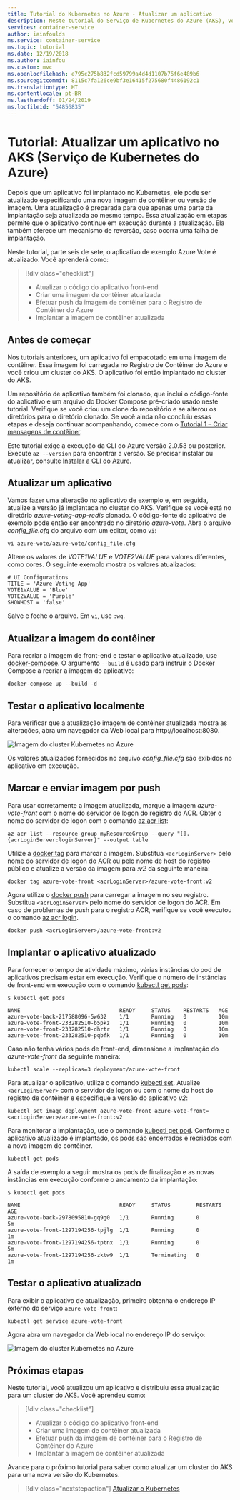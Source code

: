 ```yaml
---
title: Tutorial do Kubernetes no Azure - Atualizar um aplicativo
description: Neste tutorial do Serviço de Kubernetes do Azure (AKS), você aprenderá como atualizar uma implantação existente do aplicativo para AKS com uma nova versão do código do aplicativo.
services: container-service
author: iainfoulds
ms.service: container-service
ms.topic: tutorial
ms.date: 12/19/2018
ms.author: iainfou
ms.custom: mvc
ms.openlocfilehash: e795c275b832fcd59799a4d4d1107b76f6e489b6
ms.sourcegitcommit: 8115c7fa126ce9bf3e16415f275680f4486192c1
ms.translationtype: HT
ms.contentlocale: pt-BR
ms.lasthandoff: 01/24/2019
ms.locfileid: "54856835"
---
```

# <a name="tutorial-update-an-application-in-azure-kubernetes-service-aks"></a>Tutorial: Atualizar um aplicativo no AKS (Serviço de Kubernetes do Azure)

Depois que um aplicativo foi implantado no Kubernetes, ele pode ser atualizado especificando uma nova imagem de contêiner ou versão de imagem. Uma atualização é preparada para que apenas uma parte da implantação seja atualizada ao mesmo tempo. Essa atualização em etapas permite que o aplicativo continue em execução durante a atualização. Ela também oferece um mecanismo de reversão, caso ocorra uma falha de implantação.

Neste tutorial, parte seis de sete, o aplicativo de exemplo Azure Vote é atualizado. Você aprenderá como:

> [!div class="checklist"]
> * Atualizar o código do aplicativo front-end
> * Criar uma imagem de contêiner atualizada
> * Efetuar push da imagem de contêiner para o Registro de Contêiner do Azure
> * Implantar a imagem de contêiner atualizada

## <a name="before-you-begin"></a>Antes de começar

Nos tutoriais anteriores, um aplicativo foi empacotado em uma imagem de contêiner. Essa imagem foi carregada no Registro de Contêiner do Azure e você criou um cluster do AKS. O aplicativo foi então implantado no cluster do AKS.

Um repositório de aplicativo também foi clonado, que inclui o código-fonte do aplicativo e um arquivo do Docker Compose pré-criado usado neste tutorial. Verifique se você criou um clone do repositório e se alterou os diretórios para o diretório clonado. Se você ainda não concluiu essas etapas e deseja continuar acompanhando, comece com o [Tutorial 1 – Criar mensagens de contêiner][aks-tutorial-prepare-app].

Este tutorial exige a execução da CLI do Azure versão 2.0.53 ou posterior. Execute `az --version` para encontrar a versão. Se precisar instalar ou atualizar, consulte [Instalar a CLI do Azure][azure-cli-install].

## <a name="update-an-application"></a>Atualizar um aplicativo

Vamos fazer uma alteração no aplicativo de exemplo e, em seguida, atualize a versão já implantada no cluster do AKS. Verifique se você está no diretório *azure-voting-app-redis* clonado. O código-fonte do aplicativo de exemplo pode então ser encontrado no diretório *azure-vote*. Abra o arquivo *config_file.cfg* do arquivo com um editor, como `vi`:

```console
vi azure-vote/azure-vote/config_file.cfg
```

Altere os valores de *VOTE1VALUE* e *VOTE2VALUE* para valores diferentes, como cores. O seguinte exemplo mostra os valores atualizados:

```
# UI Configurations
TITLE = 'Azure Voting App'
VOTE1VALUE = 'Blue'
VOTE2VALUE = 'Purple'
SHOWHOST = 'false'
```

Salve e feche o arquivo. Em `vi`, use `:wq`.

## <a name="update-the-container-image"></a>Atualizar a imagem do contêiner

Para recriar a imagem de front-end e testar o aplicativo atualizado, use [docker-compose][docker-compose]. O argumento `--build` é usado para instruir o Docker Compose a recriar a imagem do aplicativo:

```console
docker-compose up --build -d
```

## <a name="test-the-application-locally"></a>Testar o aplicativo localmente

Para verificar que a atualização imagem de contêiner atualizada mostra as alterações, abra um navegador da Web local para http://localhost:8080.

![Imagem do cluster Kubernetes no Azure](media/container-service-kubernetes-tutorials/vote-app-updated.png)

Os valores atualizados fornecidos no arquivo *config_file.cfg* são exibidos no aplicativo em execução.

## <a name="tag-and-push-the-image"></a>Marcar e enviar imagem por push

Para usar corretamente a imagem atualizada, marque a imagem *azure-vote-front* com o nome do servidor de logon do registro do ACR. Obter o nome do servidor de logon com o comando [az acr list](/cli/azure/acr#az_acr_list):

```azurecli
az acr list --resource-group myResourceGroup --query "[].{acrLoginServer:loginServer}" --output table
```

Utilize a [docker tag][docker-tag] para marcar a imagem. Substitua `<acrLoginServer>` pelo nome do servidor de logon do ACR ou pelo nome de host do registro público e atualize a versão da imagem para *:v2* da seguinte maneira:

```console
docker tag azure-vote-front <acrLoginServer>/azure-vote-front:v2
```

Agora utilize o [docker push][docker-push] para carregar a imagem no seu registro. Substitua `<acrLoginServer>` pelo nome do servidor de logon do ACR. Em caso de problemas de push para o registro ACR, verifique se você executou o comando [az acr login][az-acr-login].

```console
docker push <acrLoginServer>/azure-vote-front:v2
```

## <a name="deploy-the-updated-application"></a>Implantar o aplicativo atualizado

Para fornecer o tempo de atividade máximo, várias instâncias do pod de aplicativos precisam estar em execução. Verifique o número de instâncias de front-end em execução com o comando [kubectl get pods][kubectl-get]:

```
$ kubectl get pods

NAME                               READY     STATUS    RESTARTS   AGE
azure-vote-back-217588096-5w632    1/1       Running   0          10m
azure-vote-front-233282510-b5pkz   1/1       Running   0          10m
azure-vote-front-233282510-dhrtr   1/1       Running   0          10m
azure-vote-front-233282510-pqbfk   1/1       Running   0          10m
```

Caso não tenha vários pods de front-end, dimensione a implantação do *azure-vote-front* da seguinte maneira:

```console
kubectl scale --replicas=3 deployment/azure-vote-front
```

Para atualizar o aplicativo, utilize o comando [kubectl set][kubectl-set]. Atualize `<acrLoginServer>` com o servidor de logon ou com o nome do host do registro de contêiner e especifique a versão do aplicativo *v2*:

```console
kubectl set image deployment azure-vote-front azure-vote-front=<acrLoginServer>/azure-vote-front:v2
```

Para monitorar a implantação, use o comando [kubectl get pod][kubectl-get]. Conforme o aplicativo atualizado é implantado, os pods são encerrados e recriados com a nova imagem de contêiner.

```console
kubectl get pods
```

A saída de exemplo a seguir mostra os pods de finalização e as novas instâncias em execução conforme o andamento da implantação:

```
$ kubectl get pods

NAME                               READY     STATUS        RESTARTS   AGE
azure-vote-back-2978095810-gq9g0   1/1       Running       0          5m
azure-vote-front-1297194256-tpjlg  1/1       Running       0          1m
azure-vote-front-1297194256-tptnx  1/1       Running       0          5m
azure-vote-front-1297194256-zktw9  1/1       Terminating   0          1m
```

## <a name="test-the-updated-application"></a>Testar o aplicativo atualizado

Para exibir o aplicativo de atualização, primeiro obtenha o endereço IP externo do serviço `azure-vote-front`:

```console
kubectl get service azure-vote-front
```

Agora abra um navegador da Web local no endereço IP do serviço:

![Imagem do cluster Kubernetes no Azure](media/container-service-kubernetes-tutorials/vote-app-updated-external.png)

## <a name="next-steps"></a>Próximas etapas

Neste tutorial, você atualizou um aplicativo e distribuiu essa atualização para um cluster do AKS. Você aprendeu como:

> [!div class="checklist"]
> * Atualizar o código do aplicativo front-end
> * Criar uma imagem de contêiner atualizada
> * Efetuar push da imagem de contêiner para o Registro de Contêiner do Azure
> * Implantar a imagem de contêiner atualizada

Avance para o próximo tutorial para saber como atualizar um cluster do AKS para uma nova versão do Kubernetes.

> [!div class="nextstepaction"]
> [Atualizar o Kubernetes][aks-tutorial-upgrade]

<!-- LINKS - external -->
[docker-compose]: https://docs.docker.com/compose/
[docker-push]: https://docs.docker.com/engine/reference/commandline/push/
[docker-tag]: https://docs.docker.com/engine/reference/commandline/tag/
[kubectl-get]: https://kubernetes.io/docs/reference/generated/kubectl/kubectl-commands#get
[kubectl-set]: https://kubernetes.io/docs/reference/generated/kubectl/kubectl-commands#set

<!-- LINKS - internal -->
[aks-tutorial-prepare-app]: ./tutorial-kubernetes-prepare-app.md
[aks-tutorial-upgrade]: ./tutorial-kubernetes-upgrade-cluster.md
[az-acr-login]: /cli/azure/acr
[azure-cli-install]: /cli/azure/install-azure-cli
